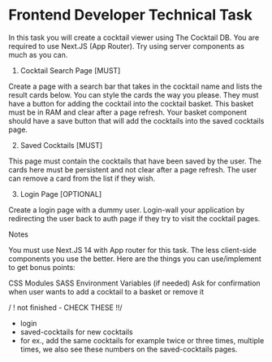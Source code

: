 # Frontend Developer Technical Task

In this task you will create a cocktail viewer using The Cocktail DB. You are required to use Next.JS (App Router). Try using server components as much as you can.

1. Cocktail Search Page [MUST]

Create a page with a search bar that takes in the cocktail name and lists the result cards below. You can style the cards the way you please. They must have a button for adding the cocktail into the cocktail basket. This basket must be in RAM and clear after a page refresh. Your basket component should have a save button that will add the cocktails into the saved cocktails page.

2. Saved Cocktails [MUST]

This page must contain the cocktails that have been saved by the user. The cards here must be persistent and not clear after a page refresh. The user can remove a card from the list if they wish.

3. Login Page [OPTIONAL]

Create a login page with a dummy user. Login-wall your application by redirecting the user back to auth page if they try to visit the cocktail pages.

Notes

You must use Next.JS 14 with App router for this task. The less client-side components you use the better. Here are the things you can use/implement to get bonus points:

CSS Modules
SASS
Environment Variables (if needed)
Ask for confirmation when user wants to add a cocktail to a basket or remove it

/ ! not finished - CHECK THESE !!/

- login
- saved-cocktails for new cocktails
- for ex., add the same cocktails for example twice or three times, multiple times, we also see these numbers on the saved-cocktails pages.
